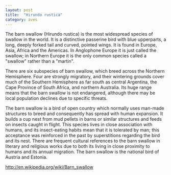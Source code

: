 ```yaml
---
layout: post
title:  "Hirundo rustica"
category: aves
---
```


The barn swallow (Hirundo rustica) is the most widespread species of swallow in the world. It is a distinctive passerine bird with blue upperparts, a long, deeply forked tail and curved, pointed wings. It is found in Europe, Asia, Africa and the Americas. In Anglophone Europe it is just called the swallow; in Northern Europe it is the only common species called a "swallow" rather than a "martin".

There are six subspecies of barn swallow, which breed across the Northern Hemisphere. Four are strongly migratory, and their wintering grounds cover much of the Southern Hemisphere as far south as central Argentina, the Cape Province of South Africa, and northern Australia. Its huge range means that the barn swallow is not endangered, although there may be local population declines due to specific threats.

The barn swallow is a bird of open country which normally uses man-made structures to breed and consequently has spread with human expansion. It builds a cup nest from mud pellets in barns or similar structures and feeds on insects caught in flight. This species lives in close association with humans, and its insect-eating habits mean that it is tolerated by man; this acceptance was reinforced in the past by superstitions regarding the bird and its nest. There are frequent cultural references to the barn swallow in literary and religious works due to both its living in close proximity to humans and its annual migration. The barn swallow is the national bird of Austria and Estonia.

http://en.wikipedia.org/wiki/Barn_swallow
